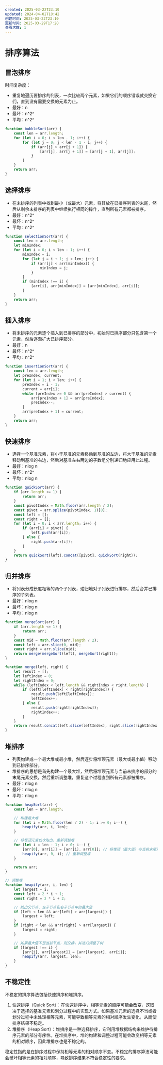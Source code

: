 ```yaml
---
created: 2025-03-22T23:10
updated: 2024-04-02T10:42
创建时间: 2025-03-22T23:10
更新时间: 2025-03-29T17:28
查看次数: 1
---
```

# 排序算法

## 冒泡排序

时间复杂度：

- 重复地遍历要排序的列表，一次比较两个元素，如果它们的顺序错误就交换它们，直到没有需要交换的元素为止。
- 最好：n
- 最坏：n^2^
- 平均：n^2^

```js
function bubbleSort(arr) {
    const len = arr.length;
    for (let i = 0; i < len - 1; i++) {
        for (let j = 0; j < len - 1 - i; j++) {
            if (arr[j] > arr[j + 1]) {
                [arr[j], arr[j + 1]] = [arr[j + 1], arr[j]];
            }
        }
    }
    return arr;
}
```



## 选择排序

- 在未排序的列表中找到最小（或最大）元素，将其放在已排序列表的末尾，然后从剩余未排序的列表中继续执行相同的操作，直到所有元素都被排序。
- 最好：n^2^
- 最坏：n^2^
- 平均：n^2^

```js
function selectionSort(arr) {
    const len = arr.length;
    let minIndex;
    for (let i = 0; i < len - 1; i++) {
        minIndex = i;
        for (let j = i + 1; j < len; j++) {
            if (arr[j] < arr[minIndex]) {
                minIndex = j;
            }
        }
        if (minIndex !== i) {
            [arr[i], arr[minIndex]] = [arr[minIndex], arr[i]];
        }
    }
    return arr;
}
```



## 插入排序

- 将未排序的元素逐个插入到已排序的部分中，初始时已排序部分只包含第一个元素，然后逐渐扩大已排序部分。
- 最好：n
- 最坏：n^2^
- 平均：n^2^

```js
function insertionSort(arr) {
    const len = arr.length;
    let preIndex, current;
    for (let i = 1; i < len; i++) {
        preIndex = i - 1;
        current = arr[i];
        while (preIndex >= 0 && arr[preIndex] > current) {
            arr[preIndex + 1] = arr[preIndex];
            preIndex--;
        }
        arr[preIndex + 1] = current;
    }
    return arr;
}
```



## 快速排序

- 选择一个基准元素，将小于基准的元素移动到基准的左边，将大于基准的元素移动到基准的右边，然后对基准左右两边的子数组分别递归地应用此过程。
- 最好：nlog n
- 最坏：n^2^
- 平均：nlog n

```js
function quickSort(arr) {
    if (arr.length <= 1) {
        return arr;
    }
    const pivotIndex = Math.floor(arr.length / 2);
    const pivot = arr.splice(pivotIndex, 1)[0];
    const left = [];
    const right = [];
    for (let i = 0; i < arr.length; i++) {
        if (arr[i] < pivot) {
            left.push(arr[i]);
        } else {
            right.push(arr[i]);
        }
    }
    return quickSort(left).concat([pivot], quickSort(right));
}
```



## 归并排序

- 将列表分成长度相等的两个子列表，递归地对子列表进行排序，然后合并已排序的子列表。
- 最好：nlog n
- 最坏：nlog n
- 平均：nlog n

```js
function mergeSort(arr) {
    if (arr.length <= 1) {
        return arr;
    }
    const mid = Math.floor(arr.length / 2);
    const left = arr.slice(0, mid);
    const right = arr.slice(mid);
    return merge(mergeSort(left), mergeSort(right));
}

function merge(left, right) {
    let result = [];
    let leftIndex = 0;
    let rightIndex = 0;
    while (leftIndex < left.length && rightIndex < right.length) {
        if (left[leftIndex] < right[rightIndex]) {
            result.push(left[leftIndex]);
            leftIndex++;
        } else {
            result.push(right[rightIndex]);
            rightIndex++;
        }
    }
    return result.concat(left.slice(leftIndex), right.slice(rightIndex));
}
```



## 堆排序

- 列表构建成一个最大堆或最小堆，然后逐步将堆顶元素（最大或最小值）移动到已排序部分。
- 堆排序的思想是首先构建一个最大堆，然后将堆顶元素与当前未排序的部分的末尾元素交换，然后重新调整堆，重复这个过程直到所有元素都被排序。
- 最好：nlog n
- 最坏：nlog n
- 平均：nlog n

```js
function heapSort(arr) {
    const len = arr.length;

    // 构建最大堆
    for (let i = Math.floor(len / 2) - 1; i >= 0; i--) {
        heapify(arr, i, len);
    }

    // 将堆顶元素依次取出，重新调整堆
    for (let i = len - 1; i > 0; i--) {
        [arr[0], arr[i]] = [arr[i], arr[0]]; // 将堆顶（最大值）与当前末尾元素交换
        heapify(arr, 0, i); // 重新调整堆
    }

    return arr;
}

// 调整堆
function heapify(arr, i, len) {
    let largest = i;
    const left = 2 * i + 1;
    const right = 2 * i + 2;

    // 找出父节点、左子节点和右子节点中的最大值
    if (left < len && arr[left] > arr[largest]) {
        largest = left;
    }
    if (right < len && arr[right] > arr[largest]) {
        largest = right;
    }

    // 如果最大值不是当前节点，则交换，并递归调整子树
    if (largest !== i) {
        [arr[i], arr[largest]] = [arr[largest], arr[i]];
        heapify(arr, largest, len);
    }
}
```



## 不稳定性

不稳定的排序算法包括快速排序和堆排序。

1. 快速排序（Quick Sort）：在快速排序中，相等元素的顺序可能会改变，这取决于选择的基准元素和划分过程中的实现方式。如果基准元素的选择不当或者划分过程中未处理相等元素，可能导致相等元素的相对顺序发生变化，从而使排序结果不稳定。
2. 堆排序（Heap Sort）：堆排序是一种选择排序，它利用堆数据结构来维护待排序元素的部分有序性。在堆排序中，堆的构建和调整过程可能会改变相等元素的相对顺序，因此堆排序也是不稳定的。

稳定性指的是在排序过程中保持相等元素的相对顺序不变。不稳定的排序算法可能会破坏相等元素的相对顺序，导致排序结果不符合稳定性的要求。